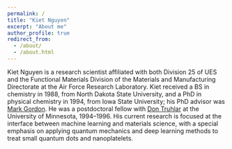 ```yaml
---
permalink: /
title: "Kiet Nguyen"
excerpt: "About me"
author_profile: true
redirect_from: 
  - /about/
  - /about.html
---
```


Kiet Nguyen is a research scientist affiliated with both Division 25 of UES and the Functional Materials Division of the Materials and Manufacturing Directorate at the Air Force Research Laboratory.  Kiet received a BS in chemistry in 1988, from North Dakota State University, and a PhD in physical chemistry in 1994, from Iowa State University; his PhD advisor was [Mark Gordon](https://www.msg.chem.iastate.edu/).  He was a postdoctoral fellow with [Don Truhlar](http://truhlar.chem.umn.edu/) at the University of Minnesota, 1994–1996.  His current research is focused at the interface between machine learning and materials science, with a special emphasis on applying quantum mechanics and deep learning methods to treat small quantum dots and nanoplatelets.
